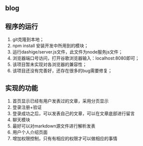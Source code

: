 ## blog 
## 程序的运行
1. git克隆到本地；
2. npm install 安装开发中所用到的模块；
3. 运行dashige/server.js文件，此文件为node服务js文件；
4. 浏览器端口号访问，打开谷歌浏览器输入：localhost:8080即可；
5. 该项目暂未实现对各浏览器的兼容性；
6. 该项目还没有完善好，还存在很多的bug需要修复；

## 实现的功能
1. 首页显示已经有用户发表过的文章，采用分页显示
2. 登录注册+验证
3. 登录成功之后，可以发表自己的文章，可以在文章底部进行留言
4. 聊天模块
5. 最好可以对markdown源文件进行解析发表
6. 用户个人介绍页面
7. 增加权限控制，只有有相应的权限才可以做相应的事情
